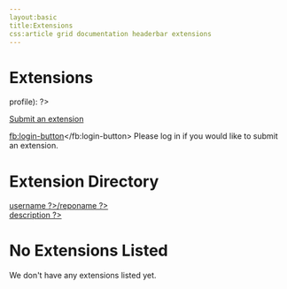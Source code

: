 ```yaml
---
layout:basic
title:Extensions
css:article grid documentation headerbar extensions
---
```


<div id="content">
<div class="fixed-width" markdown="1">

Extensions
==========

<?php if ($this->profile): ?>
[Submit an extension](/extensions/submit)
<?php else: ?>
<fb:login-button></fb:login-button> Please log in if you would like to submit an extension.
<?php endif ?>

<? if (count($extensions)) { ?>

Extension Directory
===================

<div id="extensions">
<? foreach ($extensions as $ext) { ?>

<a class="extension" href="/extension/<?= $ext->reponame ?>">
<div class="header"><?= $ext->username ?>/<?= $ext->reponame ?></div>
<div class="info"><?= $ext->description ?></div>
</a>

<? } ?>

</div>

<? } else { ?>

No Extensions Listed
====================

We don't have any extensions listed yet.

<? } ?>

<div class="clearfix"></div>

</div> <!-- .fixed-width -->
</div> <!-- #content -->
